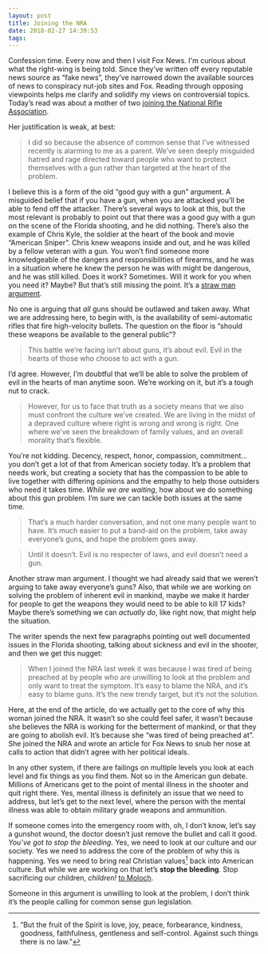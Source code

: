 ```yaml
---
layout: post
title: Joining the NRA
date: 2018-02-27 14:39:53
tags: 
---
```


Confession time. Every now and then I visit Fox News. I'm curious about what the right-wing is being told. Since they’ve written off every reputable news source as “fake news”, they’ve narrowed down the available sources of news to conspiracy nut-job sites and Fox. Reading through opposing viewpoints helps me clarify and solidify my views on controversial topics. Today’s read was about a mother of two [joining the National Rifle Association](http://www.foxnews.com/opinion/2018/02/27/nra-just-got-new-member-here-s-why-this-mom-two-joined-group.html). 

Her justification is weak, at best:

> I did so because the absence of common sense that I’ve witnessed recently is alarming to me as a parent.
> We’ve seen deeply misguided hatred and rage directed toward people who want to protect themselves with a gun rather than targeted at the heart of the problem.

I believe this is a form of the old “good guy with a gun” argument. A misguided belief that if you have a gun, when you are attacked you’ll be able to fend off the attacker. There’s several ways to look at this, but the most relevant is probably to point out that there was a good guy with a gun on the scene of the Florida shooting, and he did nothing. There’s also the example of Chris Kyle, the soldier at the heart of the book and movie “American Sniper”.  Chris knew weapons inside and out, and he was killed by a fellow veteran with a gun. You won’t find someone more knowledgeable of the dangers and responsibilities of firearms, and he was in a situation where he knew the person he was with might be dangerous, and he was still killed. Does it work? Sometimes. Will it work for you when you need it? Maybe? But that’s still missing the point. It’s a [straw man argument](https://en.wikipedia.org/wiki/Straw_man). 

No one is arguing that *all* guns should be outlawed and taken away. What we are addressing here, to begin with, is the availability of semi-automatic rifles that fire high-velocity bullets. The question on the floor is “should these weapons be available to the general public”? 

> This battle we’re facing isn’t about guns, it’s about evil. Evil in the hearts of those who choose to act with a gun.

I’d agree. However, I’m doubtful that we’ll be able to solve the problem of evil in the hearts of man anytime soon. We’re working on it, but it’s a tough nut to crack. 

> However, for us to face that truth as a society means that we also must confront the culture we’ve created.  We are living in the midst of a depraved culture where right is wrong and wrong is right.  One where we’ve seen the breakdown of family values, and an overall morality that’s flexible.

You’re not kidding. Decency, respect, honor, compassion, commitment… you don’t get a lot of that from American society today. It’s a problem that needs work, but creating a society that has the compassion to be able to live together with differing opinions and the empathy to help those outsiders who need it takes time. *While we are waiting*, how about we do something about this gun problem. I’m sure we can tackle both issues at the same time. 

> That’s a much harder conversation, and not one many people want to have. It’s much easier to put a band-aid on the problem, take away everyone’s guns, and hope the problem goes away.

> Until it doesn’t. Evil is no respecter of laws, and evil doesn’t need a gun.

Another straw man argument. I thought we had already said that we weren’t arguing to take away everyone’s guns? Also, that while we are working on solving the problem of inherent evil in mankind, maybe we make it harder for people to get the weapons they would need to be able to kill 17 kids? Maybe there’s something we can *actually do*, like right now, that might help the situation. 

The writer spends the next few paragraphs pointing out well documented issues in the Florida shooting, talking about sickness and evil in the shooter, and then we get this nugget: 

> When I joined the NRA last week it was because I was tired of being preached at by people who are unwilling to look at the problem and only want to treat the symptom. It’s easy to blame the NRA, and it’s easy to blame guns. It’s the new trendy target, but it’s not the solution.

Here, at the end of the article, do we actually get to the core of why this woman joined the NRA. It wasn’t so she could feel safer, it wasn’t because she believes the NRA is working for the betterment of mankind, or that they are going to abolish evil. It’s because she “was tired of being preached at”. She joined the NRA and wrote an article for Fox News to snub her nose at calls to action that didn’t agree with her political ideals. 

In any other system, if there are failings on multiple levels you look at each level and fix things as you find them. Not so in the American gun debate. Millions of Americans get to the point of mental illness in the shooter and quit right there. Yes, mental illness is definitely an issue that we need to address, but let’s get to the next level, where the person with the mental illness was able to obtain military grade weapons and ammunition.

If someone comes into the emergency room with, oh, I don’t know, let’s say a gunshot wound, the doctor doesn’t just remove the bullet and call it good. *You’ve got to stop the bleeding.* Yes, we need to look at our culture and our society. Yes we need to address the core of the problem of why this is happening. Yes we need to bring real Christian values[^1] back into American culture. But while we are working on that let’s **stop the bleeding**. Stop sacrificing our children, *children!* [to Moloch](http://www.nybooks.com/daily/2012/12/15/our-moloch/). 

Someone in this argument is unwilling to look at the problem, I don’t think it’s the people calling for common sense gun legislation. 

[^1]:  “But the fruit of the Spirit is love, joy, peace, forbearance, kindness, goodness, faithfulness, gentleness and self-control. Against such things there is no law.”
